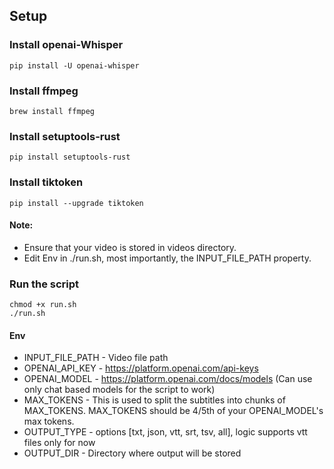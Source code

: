 ## Setup

### Install openai-Whisper
    pip install -U openai-whisper

### Install ffmpeg
    brew install ffmpeg

### Install setuptools-rust
    pip install setuptools-rust

### Install tiktoken
    pip install --upgrade tiktoken

#### Note:
- Ensure that your video is stored in videos directory.
- Edit Env in ./run.sh, most importantly, the INPUT_FILE_PATH property.

### Run the script
    chmod +x run.sh
    ./run.sh



#### Env

- INPUT_FILE_PATH - Video file path
- OPENAI_API_KEY -  https://platform.openai.com/api-keys
- OPENAI_MODEL - https://platform.openai.com/docs/models (Can use only chat based models for the script to work)
- MAX_TOKENS - This is used to split the subtitles into chunks of MAX_TOKENS. MAX_TOKENS should be 4/5th of your OPENAI_MODEL's max tokens.
- OUTPUT_TYPE - options [txt, json, vtt, srt, tsv, all], logic supports vtt files only for now
- OUTPUT_DIR - Directory where output will be stored
